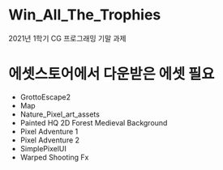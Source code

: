 # Win_All_The_Trophies
2021년 1학기 CG 프로그래밍 기말 과제

# 에셋스토어에서 다운받은 에셋 필요
- GrottoEscape2
- Map
- Nature_Pixel_art_assets
- Painted HQ 2D Forest Medieval Background
- Pixel Adventure 1
- Pixel Adventure 2
- SimplePixelUI
- Warped Shooting Fx
